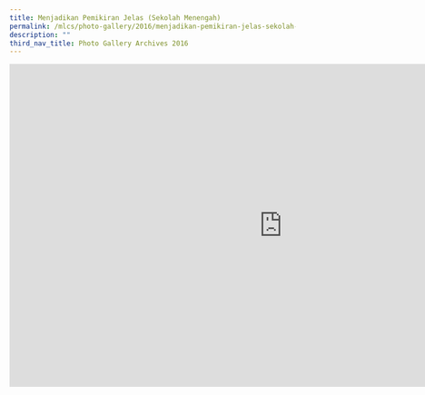 ```yaml
---
title: Menjadikan Pemikiran Jelas (Sekolah Menengah)
permalink: /mlcs/photo-gallery/2016/menjadikan-pemikiran-jelas-sekolah-menengah/
description: ""
third_nav_title: Photo Gallery Archives 2016
---
```

<iframe allowfullscreen="true" height="569" width="960" frameborder="0" src="https://docs.google.com/presentation/d/e/2PACX-1vStH9riIzLGaJKEGPM6J7nZpovA2yiSDyO5LZbAp47M9Lkeg3eJCH3_5EOQz7An_g4aot_G236-euRP/embed?start=false&amp;loop=false&amp;delayms=5000"></iframe>